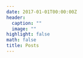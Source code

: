 ```yaml
---
date: 2017-01-01T00:00:00Z
header:
  caption: ""
  image: ""
highlight: false
math: false
title: Posts
---
```


